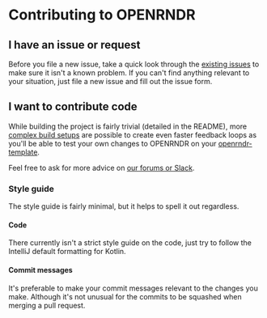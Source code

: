 # Contributing to OPENRNDR

## I have an issue or request

Before you file a new issue, take a quick look through
the [existing issues](https://github.com/openrndr/openrndr/issues) to make sure it isn't a known
problem. If you can't find anything relevant to your situation, just file a new issue and fill out
the issue form.

## I want to contribute code

While building the project is fairly trivial (detailed in the README),
more [complex build setups](https://github.com/openrndr/openrndr/wiki/Building-OPENRNDR) are
possible to create even faster feedback loops as you'll be able to test your own changes to OPENRNDR
on your [openrndr-template](https://github.com/openrndr/openrndr-template).

Feel free to ask for more advice
on [our forums or Slack](https://github.com/openrndr/openrndr#community).

### Style guide

The style guide is fairly minimal, but it helps to spell it out regardless.

#### Code

There currently isn't a strict style guide on the code, just try to follow the IntelliJ default
formatting for Kotlin.

#### Commit messages

It's preferable to make your commit messages relevant to the changes you make. Although it's not
unusual for the commits to be squashed when merging a pull request.